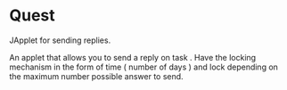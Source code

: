 # Quest
JApplet for sending replies.

An applet that allows you to send a reply on task . 
Have the locking mechanism in the form of time ( number of days ) and lock depending on the maximum number possible answer to send.
